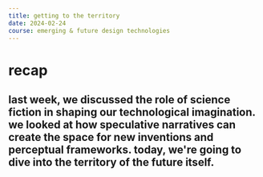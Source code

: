 ```yaml
---
title: getting to the territory
date: 2024-02-24
course: emerging & future design technologies
---
```

# recap

last week, we discussed the role of science fiction in shaping our technological imagination. we looked at how speculative narratives can create the space for new inventions and perceptual frameworks. today, we're going to dive into the territory of the future itself.
---
